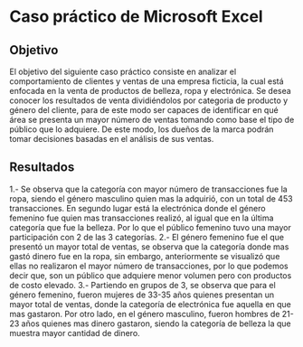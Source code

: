 # Caso práctico de Microsoft Excel

## Objetivo
El objetivo del siguiente caso práctico consiste en analizar el comportamiento de clientes y ventas de una empresa ficticia, la cual está enfocada en la venta de productos de belleza, ropa y electrónica.
Se desea conocer los resultados de venta dividiéndolos por categoria de producto y género del cliente, para de este modo ser capaces de identificar en qué área se presenta un mayor número de ventas tomando como base el tipo de público que lo adquiere. De este modo, los dueños de la marca podrán tomar decisiones basadas en el análisis de sus ventas.

## Resultados
1.- Se observa que la categoría con mayor número de transacciones fue la ropa, siendo el género masculino quien mas la adquirió, con un total de 453 transacciones. En segundo lugar está la electrónica donde el género femenino fue quien mas transacciones realizó, al igual que en la última categoría que fue la belleza. Por lo que el público femenino tuvo una mayor participación con 2 de las 3 categorías.
2.- El género femenino fue el que presentó un mayor total de ventas, se observa que la categoría donde mas gastó dinero fue en la ropa, sin embargo, anteriormente se visualizó que ellas no realizaron el mayor número de transacciones, por lo que podemos decir que, son un público que adquiere menor volumen pero con productos de costo elevado.
3.- Partiendo en grupos de 3, se observa que para el género femenino, fueron mujeres de 33-35 años quienes presentan un mayor total de ventas, donde la categoría de electrónica fue aquella en que mas gastaron. Por otro lado, en el género masculino, fueron hombres de 21-23 años quienes mas dinero gastaron, siendo la categoría de belleza la que muestra mayor cantidad de dinero.
